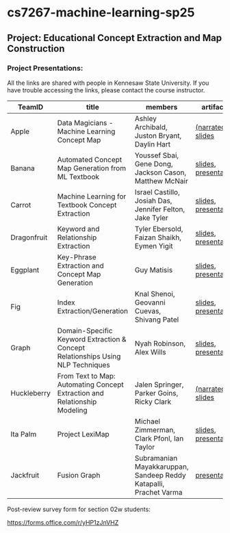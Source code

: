 # cs7267-machine-learning-sp25

## Project: Educational Concept Extraction and Map Construction

### Project Presentations:

All the links are shared with people in Kennesaw State University. If you have trouble accessing the links, please contact the course instructor.

| TeamID      | title                                                                           | members                                                           | artifacts                                                                                                  |
|-------------|---------------------------------------------------------------------------------|-------------------------------------------------------------------|------------------------------------------------------------------------------------------------------------|
| Apple       | Data Magicians - Machine Learning Concept Map                                   | Ashley Archibald, Juston Bryant, Daylin Hart                      | <a href="https://tinyurl.com/2casnwxm">(narrated) slides</a>                                               |
| Banana      | Automated Concept Map Generation from ML Textbook                               | Youssef Sbai, Gene Dong, Jackson Cason, Matthew McNair            | <a href="https://tinyurl.com/259zymeq">slides</a>, <a href="https://youtu.be/xAnXqaL0sSM">presentation</a> |
| Carrot      | Machine Learning for Textbook Concept Extraction                                | Israel Castillo, Josiah Das, Jennifer Felton, Jake Tyler          | <a href="https://tinyurl.com/29wofve2">slides</a>, <a href="">presentation</a>                             |
| Dragonfruit | Keyword and Relationship Extraction                                             | Tyler Ebersold, Faizan Shaikh, Eymen Yigit                        | <a href="https://tinyurl.com/29jsl6xc">slides</a>, <a href="https://tinyurl.com/273ocpwo">presentation</a> |
| Eggplant    | Key-Phrase Extraction and Concept Map Generation                                | Guy Matisis                                                       | <a href="https://tinyurl.com/26xfw2cs">slides</a>, <a href="https://nam04.safelinks.protection.outlook.com/?url=https%3A%2F%2Fdrive.google.com%2Ffile%2Fd%2F15msZ00mod3k1A_QTxmPyCFZFP0cSwLjO%2Fview%3Fusp%3Dsharing&data=05%7C02%7Cjnoh3%40kennesaw.edu%7C722fa925dc5840aae0f508dd8329dcd0%7C45f26ee5f134439ebc93e6c7e33d61c2%7C1%7C0%7C638810937999953924%7CUnknown%7CTWFpbGZsb3d8eyJFbXB0eU1hcGkiOnRydWUsIlYiOiIwLjAuMDAwMCIsIlAiOiJXaW4zMiIsIkFOIjoiTWFpbCIsIldUIjoyfQ%3D%3D%7C0%7C%7C%7C&sdata=IK%2Bdem0YUJLNO4bhwavsPQZLeREemZ4Kq3wch4WX%2BvE%3D&reserved=0">presentation</a> |
| Fig         | Index Extraction/Generation                                                     | Knal Shenoi, Geovanni Cuevas, Shivang Patel                       | <a href="https://tinyurl.com/29et2dxs">slides</a>, <a href="https://youtu.be/2wFu28zkEXk">presentation</a> |
| Graph       | Domain-Specific Keyword Extraction & Concept Relationships Using NLP Techniques | Nyah Robinson, Alex Wills                                         | <a href="https://tinyurl.com/2yf6xymz">slides</a>, <a href="https://tinyurl.com/29cvmye6">presentation</a> |
| Huckleberry | From Text to Map: Automating Concept Extraction and Relationship Modeling       | Jalen Springer, Parker Goins, Ricky Clark                         | <a href="https://tinyurl.com/29xueonr">(narrated) slides</a>                                               |
| Ita Palm    | Project LexiMap                                                                 | Michael Zimmerman, Clark Pfonl, Ian Taylor                        | <a href="https://tinyurl.com/2c32dr5y">slides</a>, <a href="https://tinyurl.com/2byfg7xd">presentation</a> |
| Jackfruit   | Fusion Graph                                                                    | Subramanian Mayakkaruppan, Sandeep Reddy Katapalli, Prachet Varma | <a href="https://kennesaw.voicethread.com/myvoice/thread/30668769/172964956/155423083">presentation</a>    |


Post-review survey form for section 02w students: 

https://forms.office.com/r/yHP1zJnVHZ

